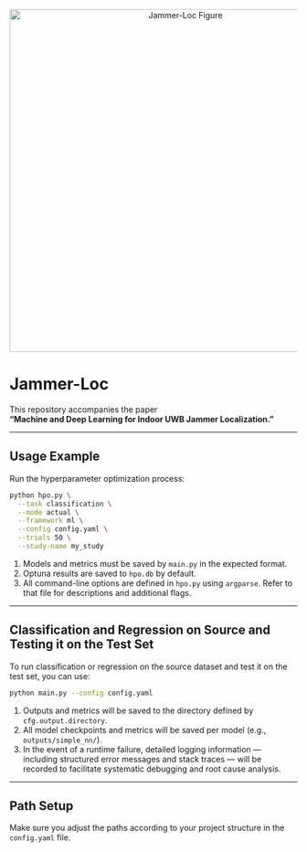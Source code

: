 <p align="center">
  <img src="figs/example.png" alt="Jammer-Loc Figure" width="600"/>
</p>

# Jammer-Loc

This repository accompanies the paper  
**“Machine and Deep Learning for Indoor UWB Jammer Localization.”**

---

## Usage Example

Run the hyperparameter optimization process:

```bash
python hpo.py \
  --task classification \
  --mode actual \
  --framework ml \
  --config config.yaml \
  --trials 50 \
  --study-name my_study
```

1. Models and metrics must be saved by `main.py` in the expected format.  
2. Optuna results are saved to `hpo.db` by default.  
3. All command-line options are defined in `hpo.py` using `argparse`. Refer to that file for descriptions and additional flags.

---

## Classification and Regression on Source and Testing it on the Test Set

To run classification or regression on the source dataset and test it on the test set, you can use:

```bash
python main.py --config config.yaml
```

1. Outputs and metrics will be saved to the directory defined by `cfg.output.directory`.  
2. All model checkpoints and metrics will be saved per model (e.g., `outputs/simple_nn/`).  
3. In the event of a runtime failure, detailed logging information — including structured error messages and stack traces — will be recorded to facilitate systematic debugging and root cause analysis.

---

## Path Setup

Make sure you adjust the paths according to your project structure in the `config.yaml` file.
  

